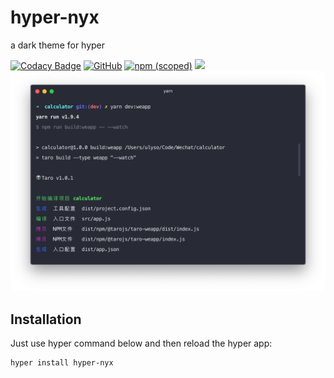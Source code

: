 # hyper-nyx
a dark theme for hyper

[![Codacy Badge](https://api.codacy.com/project/badge/Grade/f295b9939be14c069f53c7f3f1d94143)](https://app.codacy.com/app/ulyso/hyper-nyx?utm_source=github.com&utm_medium=referral&utm_content=nyx-theme/hyper-nyx&utm_campaign=Badge_Grade_Settings)
[![GitHub](https://img.shields.io/github/license/mashape/apistatus.svg?style=flat-square)](https://github.com/nyx-theme/hyper-nyx)    [![npm (scoped)](https://img.shields.io/npm/v/hyper-nyx.svg?style=flat-square)](https://github.com/nyx-theme/hyper-nyx)
[![](https://img.shields.io/npm/dw/hyper-nyx.svg)](https://github.com/nyx-theme/hyper-nyx)
![](screenshot.png)

## Installation

Just use hyper command below and then reload the hyper app:

```
hyper install hyper-nyx
```
